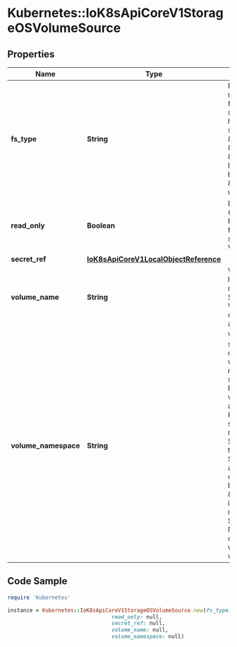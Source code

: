 # Kubernetes::IoK8sApiCoreV1StorageOSVolumeSource

## Properties

Name | Type | Description | Notes
------------ | ------------- | ------------- | -------------
**fs_type** | **String** | Filesystem type to mount. Must be a filesystem type supported by the host operating system. Ex. \&quot;ext4\&quot;, \&quot;xfs\&quot;, \&quot;ntfs\&quot;. Implicitly inferred to be \&quot;ext4\&quot; if unspecified. | [optional] 
**read_only** | **Boolean** | Defaults to false (read/write). ReadOnly here will force the ReadOnly setting in VolumeMounts. | [optional] 
**secret_ref** | [**IoK8sApiCoreV1LocalObjectReference**](IoK8sApiCoreV1LocalObjectReference.md) |  | [optional] 
**volume_name** | **String** | VolumeName is the human-readable name of the StorageOS volume.  Volume names are only unique within a namespace. | [optional] 
**volume_namespace** | **String** | VolumeNamespace specifies the scope of the volume within StorageOS.  If no namespace is specified then the Pod&#39;s namespace will be used.  This allows the Kubernetes name scoping to be mirrored within StorageOS for tighter integration. Set VolumeName to any name to override the default behaviour. Set to \&quot;default\&quot; if you are not using namespaces within StorageOS. Namespaces that do not pre-exist within StorageOS will be created. | [optional] 

## Code Sample

```ruby
require 'Kubernetes'

instance = Kubernetes::IoK8sApiCoreV1StorageOSVolumeSource.new(fs_type: null,
                                 read_only: null,
                                 secret_ref: null,
                                 volume_name: null,
                                 volume_namespace: null)
```


